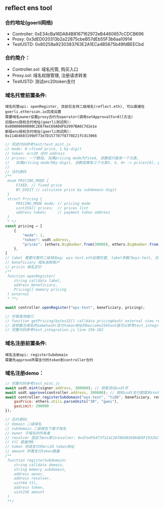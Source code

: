## reflect ens tool

### 合约地址(goerli网络)

- Controller: 0xE34cBa16DA84B8167162972eB4460657cCDCB696
- Proxy: 0x3dED020313b2a22875cbeB57dEb55F3b6aa10914
- TestUSTD: 0x80258a9230383763E2A1ECa4B5675b49fdBEECbd

### 合约简介：

- Controller.sol: 域名托管, 购买入口
- Proxy.sol: 域名权限管理, 注册请求转发
- TestUSTD: 测试erc20token支付

### 域名托管前置条件:

    域名托管api: openRegister, 目前仅支持二级域名(reflect.eth), 可以直接在goerli.etherscan.io完成设置
    需要域名owner设置proxy合约为operator(调用setApprovalForAll方法)
    旧版ens授权合约地址(goerli测试网): 0x00000000000C2E074eC69A0dFb2997BA6C7d2e1e
    新版ens授权合约地址(goerli测试网): 0x114D4603199df73e7D157787f8778E21fCd13066

```javascript
// 完成代码参考test/test_mint.js
// mode: 0->fixed price, 1 by-digit
// token: erc20 合约 address
// prices: 一个数组, 如果pricing mode为fixed, 该数组只能有一个元素, 
//   如果pricing mode为by-digit, 该数组需有三个元素3, 4, 4+ -> prices[0], prices[1], prices[2]
// 
// 合约源码
/**
 enum PRICING_MODE {
     FIXED, // fixed price
     BY_DIGIT // calculate price by subdomain digit
 }
 struct Pricing {
     PRICING_MODE mode; // pricing mode
     uint256[] prices;  // prices list
     address token;     // payment token address
 }
 * */
const pricing = [
    {
        "mode": 1,
        "token": usdt.address,
        "prices": [ethers.BigNumber.from(30000), ethers.BigNumber.from(20000), ethers.BigNumber.from(10000)],
    },
]
// label 需要托管的二级域名eg: wys-test.eth如需托管, label参数为wys-test, 合约会补齐.eth后缀
// beneficiary 域名收款账户
// pricin 域名定价
/**
 function openRegister(
    string calldata label,
    address beneficiary,
    Pricing[] memory pricing
 ) external
 * **/

await controller.openRegister("wys-test", beneficiary, pricing);

// 价格查询接口
// function getPricing(bytes32[] calldata pricingHash) external view returns (Pricing[] memory)
// 该参数为域名的namehash+支付token地址的keccake256hash值可以参考test_integration.js的pricingHash函数
// 完整代码参考test_integration.js line 156-182
```

### 域名注册前置条件:

    域名注册api: registerSubdomain
    需要先approve所需支付的token到controller合约

### 域名注册demo：
```javascript
// 完整代码参考test_mint.js
await usdt.mint(signer.address, 300000); // 获取测试usdt币
await usdt.approve(controller.address, 300000); // 授权usdt支付额度到controller合约
await controller.registerSubdomain("wys-test", "tidb", beneficiary, resolver, 0, usdt.address, 20000, {
    gasPrice: ethers.utils.parseUnits("30", "gwei"),
    gasLimit: 200000
});

// 合约源码:
// domain 二级域名
// subdomain 二级域名下属子域名
// owner 子域名的所有者
// resolver 固定为ens默认resolver: 0xd7a4F6473f32aC2Af804B3686AE8F1932bC35750
// ttl 直接传0
// token 完成支付的erc20 token地址
// amount 所需支付token数量
/**
 function registerSubdomain(
    string calldata domain, 
    string memory subdomain,
    address owner,
    address resolver,
    uint64 ttl,
    address token,
    uint256 amount
 )
 **/ 
```
